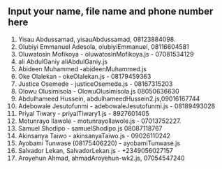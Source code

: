 ## Input your name, file name and phone number here
1. Yisau Abdussamad, yisauAbdussamad, 08123884098.
2. Olubiyi Emmanuel Adesola, olubiyiEmmanuel, 08116604581
3. Oluwatosin Mofikoya - oluwatosinMofikoya.js - 07081534129
4. ali AbdulGaniy aliAbdulGaniy.js
5. Abideen Muhammed -abideenMuhammed.js
6. Oke Olalekan - okeOlalekan.js - 08179459363
7. Justice Osemede - justiceOsemede.js - 08167315203
8. Olowu Olusimisola - OlowuOlusimisola.js 08050636630
9. Abdulhameed Hussein, abdulhameedHussein2.js,09016167744
10. Adebowale Jesutofunmi - adebowaleJesutofunmi.js - 08189493028
11. Priyal Tiwary - priyalTiwary1.js - 8927601405
12. Motunrayo Ilawole - motunrayoIlawole.js - 07013752227.
13. Samuel Shodipo - samuelShodipo.js 08087118767
14. Akinsanya Taiwo - akinsanyaTaiwo.js - 09026110242
15. Ayobami Tunwase (08175406220) - ayobamiTunwase.js
16. Salvador Lekan, SalvadorLekan.js - +2349056027157
17. Aroyehun Ahmad, ahmadAroyehun-wk2.js, 07054547240

